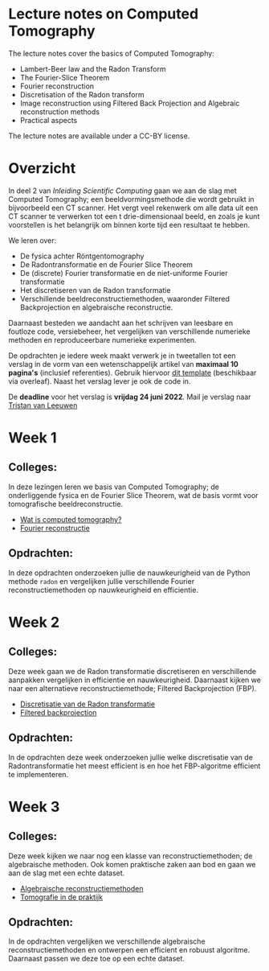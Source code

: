 # Lecture notes on Computed Tomography

The lecture notes cover the basics of Computed Tomography:

* Lambert-Beer law and the Radon Transform
* The Fourier-Slice Theorem
* Fourier reconstruction
* Discretisation of the Radon transform
* Image reconstruction using Filtered Back Projection and Algebraic reconstruction methods
* Practical aspects

The lecture notes are available under a CC-BY license.

# Overzicht

In deel 2 van *Inleiding Scientific Computing* gaan we aan de slag met Computed Tomography; een beeldvormingsmethode die wordt gebruikt in bijvoorbeeld een CT scanner. Het vergt veel rekenwerk om alle data uit een CT scanner te verwerken tot een t drie-dimensionaal beeld, en zoals je kunt voorstellen is het belangrijk om binnen korte tijd een resultaat te hebben.

We leren over:

* De fysica achter Röntgentomography
* De Radontransformatie en de Fourier Slice Theorem
* De (discrete) Fourier transformatie en de niet-uniforme Fourier transformatie
* Het discretiseren van de Radon transformatie
* Verschillende beeldreconstructiemethoden, waaronder Filtered Backprojection en algebraische reconstructie.

Daarnaast besteden we aandacht aan het schrijven van leesbare en foutloze code, versiebeheer, het vergelijken van verschillende numerieke methoden en reproduceerbare numerieke experimenten.

De opdrachten je iedere week maakt verwerk je in tweetallen tot een verslag in de vorm van een wetenschappelijk artikel van **maximaal 10 pagina's** (inclusief referenties). Gebruik hiervoor [dit template](https://www.overleaf.com/latex/templates/preparing-a-manuscript-for-submission-to-an-optica-meeting-or-conference/ryxhcjvjfrjk) (beschikbaar via overleaf). Naast het verslag lever je ook de code in.

De **deadline** voor het verslag is **vrijdag 24 juni 2022**. Mail je verslag naar [Tristan van Leeuwen](mailto:t.vanleeuwen@uu.nl)

# Week 1

## Colleges: 

In deze lezingen leren we basis van Computed Tomography; de onderliggende fysica en de Fourier Slice Theorem, wat de basis vormt voor tomografische beeldreconstructie.

* [Wat is computed tomography?](https://tristanvanleeuwen.github.io/InleidingSC2-CT/lecture1.html)
* [Fourier reconstructie](https://tristanvanleeuwen.github.io/InleidingSC2-CT/lecture2.html)

## Opdrachten:

In deze opdrachten onderzoeken jullie de nauwkeurigheid van de Python methode `radon` en vergelijken jullie verschillende Fourier reconstructiemethoden op nauwkeurigheid en efficientie.

# Week 2

## Colleges:

Deze week gaan we de Radon transformatie discretiseren en verschillende aanpakken vergelijken in efficientie en nauwkeurigheid. Daarnaast kijken we naar een alternatieve reconstructiemethode; Filtered Backprojection (FBP).

* [Discretisatie van de Radon transformatie](https://tristanvanleeuwen.github.io/InleidingSC2-CT/lecture3.html)
* [Filtered backprojection](https://tristanvanleeuwen.github.io/InleidingSC2-CT/lecture4.html)

## Opdrachten:

In de opdrachten deze week onderzoeken jullie welke discretisatie van de Radontransformatie het meest efficient is en hoe het FBP-algoritme efficient te implementeren.

# Week 3

## Colleges:

Deze week kijken we naar nog een klasse van reconstructiemethoden; de algebraische methoden. Ook komen praktische zaken aan bod en gaan we aan de slag met een echte dataset.

* [Algebraische reconstructiemethoden](https://tristanvanleeuwen.github.io/InleidingSC2-CT/lecture5.html)
* [Tomografie in de praktijk](https://tristanvanleeuwen.github.io/InleidingSC2-CT/lecture6.html)

## Opdrachten:

In de opdrachten vergelijken we verschillende algebraische reconstructiemethoden en ontwerpen een efficient en robuust algoritme. Daarnaast passen we deze toe op een echte dataset.
